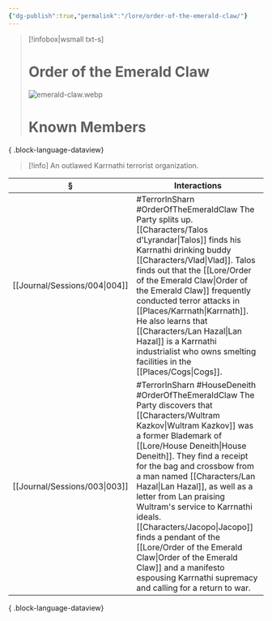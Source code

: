 ```yaml
---
{"dg-publish":true,"permalink":"/lore/order-of-the-emerald-claw/"}
---
```


> [!infobox|wsmall txt-s]
> # Order of the Emerald Claw
> ![emerald-claw.webp](/img/user/z_attachments/emerald-claw.webp) 
> # Known Members
>  
{ .block-language-dataview}

>[!info]  An outlawed Karrnathi terrorist organization.

| §                                | Interactions                                                                                                                                                                                                                                                                                                                                                                                                                                          |
| -------------------------------- | ----------------------------------------------------------------------------------------------------------------------------------------------------------------------------------------------------------------------------------------------------------------------------------------------------------------------------------------------------------------------------------------------------------------------------------------------------- |
| [[Journal/Sessions/004\|004]] | #TerrorInSharn #OrderOfTheEmeraldClaw The Party splits up. [[Characters/Talos d'Lyrandar\|Talos]] finds his Karrnathi drinking buddy [[Characters/Vlad\|Vlad]]. Talos finds out that the [[Lore/Order of the Emerald Claw\|Order of the Emerald Claw]] frequently conducted terror attacks in [[Places/Karrnath\|Karrnath]]. He also learns that [[Characters/Lan Hazal\|Lan Hazal]] is a Karrnathi industrialist who owns smelting facilities in the [[Places/Cogs\|Cogs]].                                                                                          |
| [[Journal/Sessions/003\|003]] | #TerrorInSharn #HouseDeneith #OrderOfTheEmeraldClaw The Party discovers that [[Characters/Wultram Kazkov\|Wultram Kazkov]] was a former Blademark of [[Lore/House Deneith\|House Deneith]]. They find a receipt for the bag and crossbow from a man named [[Characters/Lan Hazal\|Lan Hazal]], as well as a letter from Lan praising Wultram's service to Karrnathi ideals. [[Characters/Jacopo\|Jacopo]] finds a pendant of the [[Lore/Order of the Emerald Claw\|Order of the Emerald Claw]] and a manifesto espousing Karrnathi supremacy and calling for a return to war. |

{ .block-language-dataview}
